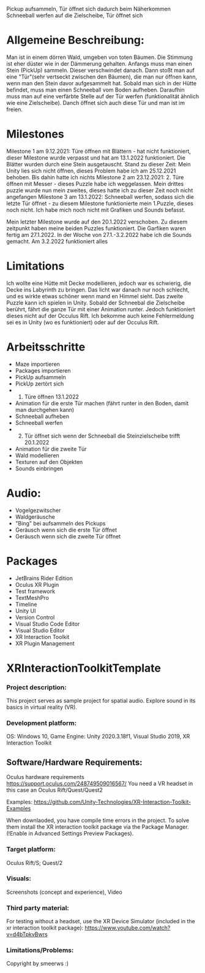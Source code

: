 Pickup aufsammeln, Tür öffnet sich dadurch beim Näherkommen
Schneeball werfen auf die Zielscheibe, Tür öffnet sich

# Allgemeine Beschreibung:
Man ist in einem dörren Wald, umgeben von toten Bäumen. Die Stimmung ist eher düster wie in der Dämmerung gehalten. Anfangs muss man einen Stein (PickUp) sammeln. Dieser verschwindet danach. Dann stoßt man auf eine "Tür"(sehr vertseckt zwischen den Bäumen), die man nur öffnen kann, wenn man den Stein davor aufgesammelt hat.  Sobald man sich in der Hütte befindet, muss man einen Schneeball vom Boden aufheben. Daraufhin muss man auf eine verfärbte Stelle auf der Tür werfen (funktionalität ähnlich wie eine Zielscheibe). Danch öffnet sich auch diese Tür und man ist im freien.

# Milestones
Milestone 1 am 9.12.2021: Türe öffnen mit Blättern - hat nicht funktioniert, dieser Milestone wurde verpasst und hat am 13.1.2022 funktioniert. Die Blätter wurden durch eine Stein ausgetauscht. Stand zu dieser Zeit: Mein Unity lies sich nicht öffnen, dieses Problem habe ich am 25.12.2021 behoben. Bis dahin hatte ich nichts
Milestone 2 am 23.12.2021: 2. Türe öffnen mit Messer - dieses Puzzle habe ich weggelassen. Mein drittes puzzle wurde nun mein zweites, dieses hatte ich zu dieser Zeit noch nicht angefangen
Milestone 3 am 13.1.2022: Schneeball werfen, sodass sich die letzte Tür öffnet - zu diesem Milestone funktionierte mein 1.Puzzle, dieses noch nicht. Ich habe mich noch nicht mit Grafiken und Sounds befasst.

Mein letzter Milestone wurde auf den 20.1.2022 verschoben. Zu diesem zeitpunkt haben meine beiden Puzzles funktioniert. Die Garfiken waren fertig am 27.1.2022. In der Woche von 27.1.-3.2.2022 habe ich die Sounds gemacht. Am 3.2.2022 funktioniert alles

# Limitations
Ich wollte eine Hütte mit Decke modellieren, jedoch war es schwierig, die Decke ins Labyrinth zu bringen. Das licht war danach nur noch schlecht, und es wirkte etwas schöner wenn mand en Himmel sieht. Das zweite Puzzle kann ich spielen in Unity. Sobald der Schneebal die Zielscheibe berührt, fährt die ganze Tür mit einer Animation runter. Jedoch funktioniert dieses nicht auf der Occulus Rift. Ich bekomme auch keine Fehlermeldung sei es in Unity (wo es funktioniert) oder auf der Occulus Rift. 

# Arbeitsschritte
- Maze importieren
- Packages importieren
- PickUp aufsammeln
- PickUp zertört sich
- 1. Türe öffnen 13.1.2022 
- Animation für die erste Tür machen (fährt runter in den Boden, damit man durchgehen kann)
- Schneeball aufheben
- Schneeball werfen
- 2. Tür öffnet sich wenn der Schneeball die Steinzielscheibe trifft 20.1.2022
- Animation für die zweite Tür
- Wald modellieren
- Texturen auf den Objekten
- Sounds einbringen


# Audio:
- Vogelgezwitscher
- Waldgeräusche
- "Bing" bei aufsammeln des Pickups
- Geräusch wenn sich die erste Tür öffnet
- Geräusch wenn sich die zweite Tür öffnet

# Packages
- JetBrains Rider Edition
- Oculus XR Plugin
- Test framework
- TextMeshPro
- Timeline
- Unity UI
- Version Control
- Visual Studio Code Editor
- Visual Studio Editor
- XR Interaction Toolkit
- XR Plugin Management


# XRInteractionToolkitTemplate

### Project description: 
This project serves as sample project for spatial audio. 
Explore sound in its basics in virtual reality (VR).

### Development platform: 
OS: Windows 10, Game Engine: Unity 2020.3.18f1, Visual Studio 2019, XR Interaction Toolkit

## Software/Hardware Requirements: 
Oculus hardware requirements https://support.oculus.com/248749509016567/
You need a VR headset in this case an Oculus Rift/Quest/Quest2

Examples: https://github.com/Unity-Technologies/XR-Interaction-Toolkit-Examples

When downlaoded, you have compile time errors in the project. To solve them install the XR interaction toolkit package via the Package Manager. (!Enable in Advanced Settings Preview Packages).

### Target platform: 
Oculus Rift/S; Quest/2

### Visuals: 
Screenshots (concept and experience), Video

### Third party material: 
For testing without a headset, use the XR Device Simulator (included in the xr interaction toolkit package):  https://www.youtube.com/watch?v=d4bTpkvBwrs

### Limitations/Problems: 

Copyright by smeerws :)
